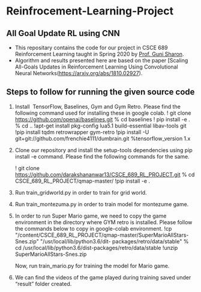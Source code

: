 # Reinfrocement-Learning-Project
## All Goal Update RL using CNN

- This repositary contains the code for our project in CSCE 689 Reinforcement Learning taught in Spring 
2020 by [Prof. Guni Sharon](http://faculty.cse.tamu.edu/guni/).
- Algorithm and results presented here are based on the paper 
[Scaling All-Goals Updates in Reinforcement Learning Using Convolutional Neural Networks(https://arxiv.org/abs/1810.02927).

## Steps to follow for running the given source code 

1. Install  TensorFlow, Baselines, Gym and Gym Retro.
   Please find the following command used for installing these in google colab.
    ! git clone https://github.com/openai/baselines.git
    % cd baselines
    ! pip install -e .
    % cd ..
    !apt-get install pkg-config lua5.1 build-essential libav-tools git
    !pip install tqdm retrowrapper gym-retro
    !pip install -U git+git://github.com/frenchie4111/dumbrain.git
    %tensorflow_version 1.x


2. Clone our repository and install the setup-tools dependencies using pip install -e command.
   Please find the following commands for the same.

    ! git clone https://github.com/darakshananwar13/CSCE_689_RL_PROJECT.git
    % cd CSCE_689_RL_PROJECT/qmap-master/
    !pip install -e .



3. Run train_gridworld.py in order to train for grid world. 
4. Run train_montezuma.py in order to train model for montezume game.
5. In order to run Super Mario game, we need to copy the game environment in the directory where GYM retro is installed. 
   Please follow the commands below to copy in google-colab environment.
    !cp "/content/CSCE_689_RL_PROJECT/qmap-master/SuperMarioAllStars-Snes.zip" "/usr/local/lib/python3.6/dit-  packages/retro/data/stable"
    % cd /usr/local/lib/python3.6/dist-packages/retro/data/stable
    !unzip SuperMarioAllStars-Snes.zip

   Now, run train_mario.py for training the model for Mario game.
6. We can find the videos of the game played during training saved under “result” folder created.


